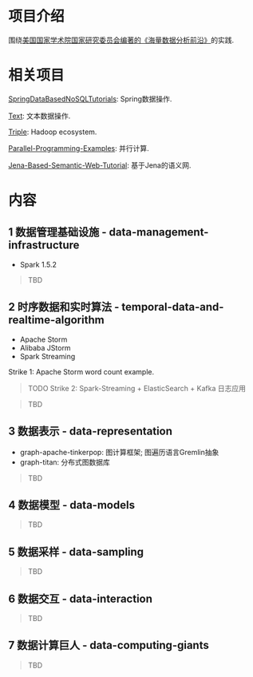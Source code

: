 # 项目介绍

围绕[美国国家学术院国家研究委员会编著的《海量数据分析前沿》](https://www.amazon.cn/gp/product/B00X52U9P6/ref=oh_aui_detailpage_o09_s00?ie=UTF8&psc=1)的实践.


# 相关项目

[SpringDataBasedNoSQLTutorials](https://github.com/zhoujiagen/SpringDataBasedNoSQLTutorials): Spring数据操作.


[Text](https://github.com/zhoujiagen/Text): 文本数据操作.


[Triple](https://github.com/zhoujiagen/Triple): Hadoop ecosystem.


[Parallel-Programming-Examples](https://github.com/zhoujiagen/Parallel-Programming-Examples): 并行计算.


[Jena-Based-Semantic-Web-Tutorial](https://github.com/zhoujiagen/Jena-Based-Semantic-Web-Tutorial): 基于Jena的语义网.


# 内容


## 1 数据管理基础设施 - data-management-infrastructure

+ Spark 1.5.2



> TBD

## 2 时序数据和实时算法 - temporal-data-and-realtime-algorithm
+ Apache Storm
+ Alibaba JStorm
+ Spark Streaming

Strike 1: Apache Storm word count example.

> TODO Strike 2: Spark-Streaming + ElasticSearch + Kafka 日志应用

> TBD

## 3 数据表示 - data-representation
+ graph-apache-tinkerpop: 图计算框架; 图遍历语言Gremlin抽象
+ graph-titan: 分布式图数据库

> TBD

## 4 数据模型 - data-models

> TBD

## 5 数据采样 - data-sampling

> TBD

## 6 数据交互 - data-interaction

> TBD

## 7 数据计算巨人 - data-computing-giants

> TBD
